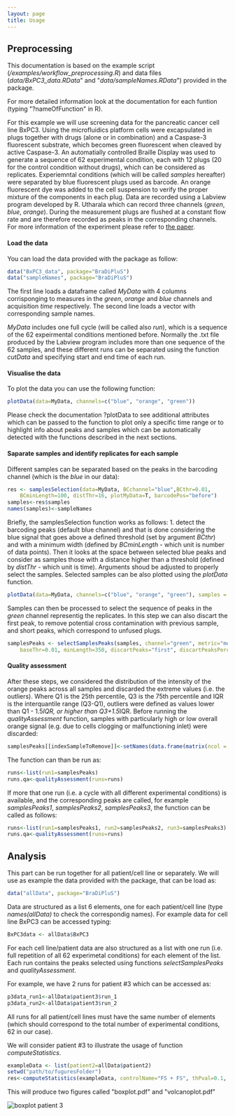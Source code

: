 ```yaml
---
layout: page
title: Usage
---
```


## Preprocessing

This documentation is based on the example script (*/examples/workflow_preprocessing.R*) and data files (*data/BxPC3_data.RData*" and "*data/sampleNames.RData*") provided in the package.

For more detailed information look at the documentation for each funtion (typing "?nameOfFunction" in R).


For this example we will use screening data for the pancreatic cancer cell line BxPC3. Using the microfluidics platform cells were excapsulated in plugs together with drugs (alone or in combination) and a Caspase-3 fluorescent substrate, which becomes green fluorescent when cleaved by active Caspase-3. An automatially controlled Braille Display was used to generate a sequence of 62 experimental condition, each with 12 plugs (20 for the control condition without drugs), which can be considered as replicates. Experiemntal conditions (which will be called *samples* hereafter) were separated by blue fluorescent plugs used as barcode. An orange fluorescent dye was added to the cell suspension to verify the proper mixture of the components in each plug. Data are recorded using a Labview program developed by R. Utharala which can record three channels (*green*, *blue*, *orange*). During the measurement plugs are flushed at a constant flow rate and are therefore recorded as peaks in the corresponding channels. For more information of the experiment please refer to [the paper](http://biorxiv.org/content/early/2016/12/14/093906).


#### Load the data

You can load the data provided with the package as follow:

```R
data("BxPC3_data", package="BraDiPluS")
data("sampleNames", package="BraDiPluS")
```

The first line loads a dataframe called *MyData* with 4 columns corrisponging to measures in the *green*, *orange* and *blue* channels and acquisition *time* respectively. The second line loads a vector with corresponding sample names.

*MyData* includes one full cycle (will be called also *run*), which is a sequence of the 62 expeirmental conditions mentioned before. Normally the .txt file produced by the Labview program includes more than one sequence of the 62 samples, and these different runs can be separated using the function *cutData* and specifying start and end time of each run.

#### Visualise the data

To plot the data you can use the following function:

```R
plotData(data=MyData, channels=c("blue", "orange", "green"))
```

Please check the documentation ?plotData to see additional attributes which can be passed to the function to plot only a specific time range or to highlight info about peaks and samples which can be automatically detected with the functions described in the next sections.

#### Saparate samples and identify replicates for each sample

Different samples can be separated based on the peaks in the barcoding channel (which is the *blue* in our data):

```R
res <- samplesSelection(data=MyData, BCchannel="blue",BCthr=0.01,
	BCminLength=100, distThr=16, plotMyData=T, barcodePos="before")
samples<-res$samples
names(samples)<-sampleNames
```

Briefly, the samplesSelection function works as follows: 1. detect the barcoding peaks (default blue channel) and that is done considering the blue signal that goes above a defined threshold (set by argument *BCthr*) and with a minimum width (defined by *BCminLength* - which unit is number of data points). Then it looks at the space between selected blue peaks and consider as samples those with a distance higher than a threshold (defined by *distThr* - which unit is time). Arguments shoud be adjusted to properly select the samples. Selected samples can be also plotted using the *plotData* function.

```R
plotData(data=MyData, channels=c("blue", "orange", "green"), samples = samples)
```

Samples can then be processed to select the sequence of peaks in the *green* channel representig the replicates. In this step we can also discart the first peak, to remove potential cross contamination with previous sample, and short peaks, which correspond to unfused plugs.

```R
samplesPeaks <- selectSamplesPeaks(samples, channel="green", metric="median",
	baseThr=0.01, minLength=350, discartPeaks="first", discartPeaksPerc=5)
```

#### Quality assessment

After these steps, we considered the distribution of the intensity of the orange peaks across all samples and discarded the extreme values (i.e. the outliers). Where Q1 is the 25th percentile, Q3 is the 75th percentile and IQR is the interquantile range (Q3-Q1), outliers were defined as values lower than Q1 - 1.5*IQR, or higher than Q3+1.5*IQR. Before running the *qualityAssessment* function, samples with particularly high or low overall orange signal (e.g. due to cells clogging or malfunctioning inlet) were discarded:

```R
samplesPeaks[[indexSampleToRemove]]<-setNames(data.frame(matrix(ncol = ncol(samplesPeaks[[indexSampleToRemove]]), nrow = 0)), colnames(samplesPeaks[[indexSampleToRemove]]))
```

The function can than be run as:

```R
runs<-list(run1=samplesPeaks)
runs.qa<-qualityAssessment(runs=runs)
```

If more that one run (i.e. a cycle with all different experimental conditions) is available, and the corresponding peaks are called, for example *samplesPeaks1*, *samplesPeaks2*, *samplesPeaks3*, the function can be called as follows:

```R
runs<-list(run1=samplesPeaks1, run2=samplesPeaks2, run3=samplesPeaks3)
runs.qa<-qualityAssessment(runs=runs)
```

## Analysis

This part can be run together for all patient/cell line or separately. We will use as example the data provided with the package, that can be load as:

```R
data("allData", package="BraDiPluS")
```

Data are structured as a list 6 elements, one for each patient/cell line (type *names(allData)* to check the correspondig names). For example data for cell line BxPC3 can be accessed typing:

```R
BxPC3data <- allData$BxPC3
```

For each cell line/patient data are also structured as a list with one run (i.e. full repetition of all 62 experimetal conditions) for each element of the list. Each run contains the peaks selected using functions *selectSamplesPeaks* and *qualityAssessment*.

For example, we have 2 runs for patient #3 which can be accessed as:

```R
p3data_run1<-allData$patient3$run_1
p3data_run2<-allData$patient3$run_2
```

All runs for all patient/cell lines must have the same number of elements (which should correspond to the total number of experimental conditions, 62 in our case).


We will consider patient #3 to illustrate the usage of function *computeStatistics*.

```R
exampleData <- list(patient2=allData$patient2)
setwd("path/to/fuguresFolder")
res<-computeStatistics(exampleData, controlName="FS + FS", thPval=0.1, thSD=1.5, subsample=F, saveFiles=T)
```

This will produce two figures called "boxplot.pdf" and "volcanoplot.pdf" 


![boxplot patient 3](https://github.com/saezlab/BraDiPluS/blob/gh-pages/public/fig/boxplot_p3.jpg?raw=true)

